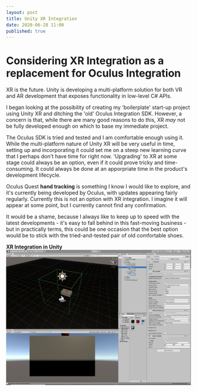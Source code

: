 ```yaml
---
layout: post
title: Unity XR Integration
date: 2020-06-28 11:00
published: true
---
```


# Considering XR Integration as a replacement for Oculus Integration

XR is the future. Unity is developing a multi-platform solution for both VR and AR development that exposes functionality in low-level C# APIs.

I began looking at the possibility of creating my 'boilerplate' start-up project using Unity XR and ditching the 'old' Oculus Integration SDK. However, a concern is that, while there are many good reasons to do this, XR _may_ not be fully developed enough on which to base my immediate project.

The Oculus SDK is tried and tested and I am comfortable enough using it. While the multi-platform nature of Unity XR will be very useful in time, setting up and incorporating it could set me on a steep new learning curve that I perhaps don't have time for right now. 'Upgrading' to XR at some stage could always be an option, even if it could prove tricky and time-consuming. It could always be done at an apporpriate time in the product's development lifecycle.

Oculus Quest **hand tracking** is something I know I would like to explore, and it's currently being developed by Oculus, with updates appearing fairly regularly. Currently this is not an option with XR integration. I imagine it will appear at some point, but I currently cannot find any confirmation.

It would be a shame, because I always like to keep up to speed with the latest developments - it's easy to fall behind in this fast-moving business - but in practically terms, this could be one occasion that the best option would be to stick with the tried-and-tested pair of old comfortable shoes.

**XR Integration in Unity**
![XR Integration in Unity](\images\unity-xr-integration-1.jpg)


